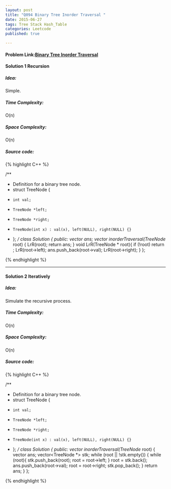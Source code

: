 ```yaml
---
layout: post
title: "Q094 Binary Tree Inorder Traversal "
date: 2015-06-27
tags: Tree Stack Hash_Table
categories: Leetcode
published: true

---
```

#### Problem Link:[Binary Tree Inorder Traversal](https://leetcode.com/problems/binary-tree-inorder-traversal/) 

#### Solution 1 Recursion

##### Idea:

Simple.

##### Time Complexity:
O(n)

##### Space Complexity:
O(n)

##### Source code:
{% highlight C++ %}

/**
 * Definition for a binary tree node.
 * struct TreeNode {
 *     int val;
 *     TreeNode *left;
 *     TreeNode *right;
 *     TreeNode(int x) : val(x), left(NULL), right(NULL) {}
 * };
 */
class Solution {
public:
    vector<int> ans;
    vector<int> inorderTraversal(TreeNode* root) {
        LrR(root);
        return ans;
    }
    void LrR(TreeNode * root){
        if (!root) return ;
        LrR(root->left);
        ans.push_back(root->val);
        LrR(root->right);
    }
};

{% endhighlight %}


---

#### Solution 2 Iteratively

##### Idea:

Simulate the recursive process.     

##### Time Complexity:

O(n)

##### Space Complexity:

O(n)

##### Source code:

{% highlight C++ %}

/**
 * Definition for a binary tree node.
 * struct TreeNode {
 *     int val;
 *     TreeNode *left;
 *     TreeNode *right;
 *     TreeNode(int x) : val(x), left(NULL), right(NULL) {}
 * };
 */
class Solution {
public:
    vector<int> inorderTraversal(TreeNode* root) {
        vector<int> ans;
        vector<TreeNode *> stk;
        while (root || !stk.empty()) {
            while (root){
                stk.push_back(root);
                root = root->left;
            }
            root = stk.back();
            ans.push_back(root->val);
            root = root->right;
            stk.pop_back();
        }
        return ans;
    }
};

{% endhighlight %}
